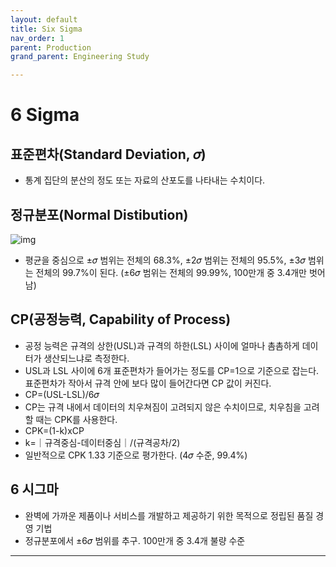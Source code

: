 ```yaml
---
layout: default
title: Six Sigma
nav_order: 1
parent: Production
grand_parent: Engineering Study

---
```


# **6 Sigma**

## **표준편차(Standard Deviation, 𝜎)**
- 통계 집단의 분산의 정도 또는 자료의 산포도를 나타내는 수치이다.

## **정규분포(Normal Distibution)**
![img](https://upload.wikimedia.org/wikipedia/commons/thumb/8/8c/Standard_deviation_diagram.svg/700px-Standard_deviation_diagram.svg.png)
- 평균을 중심으로 ±𝜎 범위는 전체의 68.3%, ±2𝜎 범위는 전체의 95.5%, ±3𝜎 범위는 전체의 99.7%이 된다.
  (±6𝜎 범위는 전체의 99.99%, 100만개 중 3.4개만 벗어남)

## **CP(공정능력, Capability of Process)**
- 공정 능력은 규격의 상한(USL)과 규격의 하한(LSL) 사이에 얼마나 촘촘하게 데이터가 생산되느냐로 측정한다.
- USL과 LSL 사이에 6개 표준편차가 들어가는 정도를 CP=1으로 기준으로 잡는다. 표준편차가 작아서 규격 안에 보다 많이 들어간다면 CP 값이 커진다.
- CP=(USL-LSL)/6𝜎
- CP는 규격 내에서 데이터의 치우쳐짐이 고려되지 않은 수치이므로, 치우침을 고려할 때는 CPK를 사용한다. 
- CPK=(1-k)xCP
- k=｜규격중심-데이터중심｜/(규격공차/2)
- 일반적으로 CPK 1.33 기준으로 평가한다. (4𝜎 수준, 99.4%)


## **6 시그마**
- 완벽에 가까운 제품이나 서비스를 개발하고 제공하기 위한 목적으로 정립된 품질 경영 기법
- 정규분포에서 ±6𝜎 범위를 추구. 100만개 중 3.4개 불량 수준

---
